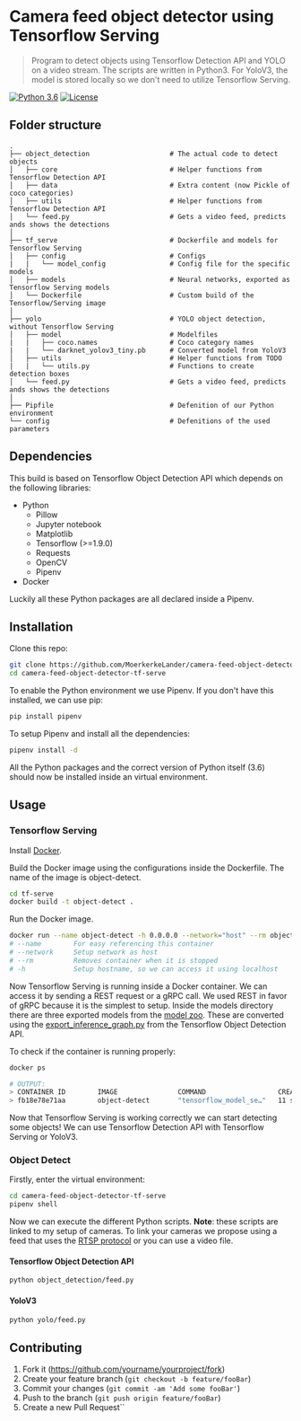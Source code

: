 # Camera feed object detector using Tensorflow Serving
> Program to detect objects using Tensorflow Detection API and YOLO on a video stream. The scripts are written in Python3. For YoloV3, the model is stored locally so we don't need to utilize Tensorflow Serving.

[![Python 3.6](https://img.shields.io/badge/python-3.6-blue.svg)](https://www.python.org/downloads/release/python-360/)
[![License](https://img.shields.io/badge/License-Apache%202.0-blue.svg)](https://opensource.org/licenses/Apache-2.0)

## Folder structure

    .
    ├── object_detection                    # The actual code to detect objects
    │   ├── core                            # Helper functions from Tensorflow Detection API
    │   ├── data                            # Extra content (now Pickle of coco categories)
    │   ├── utils                           # Helper functions from Tensorflow Detection API
    │   └── feed.py                         # Gets a video feed, predicts ands shows the detections
    │
    ├── tf_serve                            # Dockerfile and models for Tensorflow Serving
    │   ├── config                          # Configs
    |   |   └── model_config                # Config file for the specific models
    │   ├── models                          # Neural networks, exported as Tensorflow Serving models
    │   └── Dockerfile                      # Custom build of the Tensorflow/Serving image
    │
    ├── yolo                                # YOLO object detection, without Tensorflow Serving
    │   ├── model                           # Modelfiles
    |   |   ├── coco.names                  # Coco category names
    |   |   └── darknet_yolov3_tiny.pb      # Converted model from YoloV3
    │   ├── utils                           # Helper functions from TODO
    |   |   └── utils.py                    # Functions to create detection boxes
    │   └── feed.py                         # Gets a video feed, predicts ands shows the detections
    │
    ├── Pipfile                             # Defenition of our Python environment
    └── config                              # Defenitions of the used parameters

## Dependencies

This build is based on Tensorflow Object Detection API which depends on the following libraries:

- Python
    *   Pillow
    *   Jupyter notebook
    *   Matplotlib
    *   Tensorflow (>=1.9.0)
    *   Requests
    *   OpenCV
    *   Pipenv
- Docker

Luckily all these Python packages are all declared inside a Pipenv.

## Installation

Clone this repo:

```bash
git clone https://github.com/MoerkerkeLander/camera-feed-object-detector-tf-serve.git
cd camera-feed-object-detector-tf-serve
```

To enable the Python environment we use Pipenv. If you don't have this installed, we can use pip:

```bash
pip install pipenv
```

To setup Pipenv and install all the dependencies:

```bash
pipenv install -d
```

All the Python packages and the correct version of Python itself (3.6) should now be installed inside an virtual environment.


## Usage

### Tensorflow Serving

Install [Docker](https://www.docker.com/products/docker-desktop).

Build the Docker image using the configurations inside the Dockerfile. The name of the image is object-detect.

```bash
cd tf-serve
docker build -t object-detect .
```

Run the Docker image.

```bash
docker run --name object-detect -h 0.0.0.0 --network="host" --rm object-detect:latest
# --name        For easy referencing this container
# --network     Setup network as host
# --rm          Removes container when it is stopped
# -h            Setup hostname, so we can access it using localhost
```

Now Tensorflow Serving is running inside a Docker container. We can access it by sending a REST request or a gRPC call. We used REST in favor of gRPC because it is the simplest to setup. Inside the models directory there are three exported models from the [model zoo](https://github.com/tensorflow/models/blob/master/research/object_detection/g3doc/detection_model_zoo.md). These are converted using the [export_inference_graph.py](https://github.com/tensorflow/models/blob/master/research/object_detection/export_inference_graph.py) from the Tensorflow Object Detection API.

To check if the container is running properly:

```bash
docker ps

# OUTPUT:
> CONTAINER ID        IMAGE               COMMAND                  CREATED             STATUS              PORTS               NAMES
> fb18e78e71aa        object-detect       "tensorflow_model_se…"   11 seconds ago      Up 10 seconds                           object-detect
```

Now that Tensorflow Serving is working correctly we can start detecting some objects! We can use Tensorflow Detection API with Tensorflow Serving or YoloV3.

### Object Detect

Firstly, enter the virtual environment:

```bash
cd camera-feed-object-detector-tf-serve
pipenv shell
```

Now we can execute the different Python scripts. **Note**: these scripts are linked to my setup of cameras. To link your cameras we propose using a feed that uses the [RTSP protocol](https://en.wikipedia.org/wiki/Real_Time_Streaming_Protocol) or you can use a video file.

#### Tensorflow Object Detection API

```bash
python object_detection/feed.py
```

#### YoloV3

```bash
python yolo/feed.py
```

## Contributing

1. Fork it (<https://github.com/yourname/yourproject/fork>)
2. Create your feature branch (`git checkout -b feature/fooBar`)
3. Commit your changes (`git commit -am 'Add some fooBar'`)
4. Push to the branch (`git push origin feature/fooBar`)
5. Create a new Pull Request``
